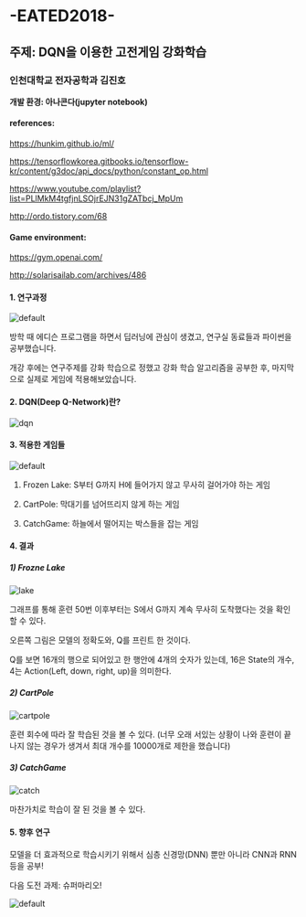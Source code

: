 # -EATED2018-
## 주제: DQN을 이용한 고전게임 강화학습
### 인천대학교 전자공학과 김진호

__개발 환경: 아나콘다(jupyter notebook)__

#### references:

https://hunkim.github.io/ml/

https://tensorflowkorea.gitbooks.io/tensorflow-kr/content/g3doc/api_docs/python/constant_op.html

https://www.youtube.com/playlist?list=PLlMkM4tgfjnLSOjrEJN31gZATbcj_MpUm

http://ordo.tistory.com/68

#### Game environment: 

https://gym.openai.com/

http://solarisailab.com/archives/486

#### 1. 연구과정

![default](https://user-images.githubusercontent.com/29765855/48728221-b4009300-ec77-11e8-8e33-925c77718522.PNG)

방학 때 에디슨 프로그램을 하면서 딥러닝에 관심이 생겼고, 연구실 동료들과 파이썬을 공부했습니다.

개강 후에는 연구주제를 강화 학습으로 정했고 강화 학습 알고리즘을 공부한 후, 마지막으로 실제로 게임에 적용해보았습니다.

#### 2. DQN(Deep Q-Network)란?

![dqn](https://user-images.githubusercontent.com/29765855/48728606-badbd580-ec78-11e8-9758-feab716beaad.PNG)

#### 3. 적용한 게임들

![default](https://user-images.githubusercontent.com/29765855/48728804-5b31fa00-ec79-11e8-9dc4-8cef8d938c14.PNG)

1) Frozen Lake: S부터 G까지 H에 들어가지 않고 무사히 걸어가야 하는 게임

2) CartPole: 막대기를 넘어뜨리지 않게 하는 게임

3) CatchGame: 하늘에서 떨어지는 박스들을 잡는 게임

#### 4. 결과

##### 1) Frozne Lake

![lake](https://user-images.githubusercontent.com/29765855/48729123-2a05f980-ec7a-11e8-9fa8-1bcbcac826a5.PNG)

그래프를 통해 훈련 50번 이후부터는 S에서 G까지 계속 무사히 도착했다는 것을 확인할 수 있다.

오른쪽 그림은 모델의 정확도와, Q를 프린트 한 것이다. 

Q를 보면 16개의 행으로 되어있고 한 행안에 4개의 숫자가 있는데, 16은 State의 개수, 4는 Action(Left, down, right, up)을 의미한다.

##### 2) CartPole

![cartpole](https://user-images.githubusercontent.com/29765855/48966190-b6644380-f00f-11e8-8fc0-eef94ef23108.PNG)

훈련 회수에 따라 잘 학습된 것을 볼 수 있다.
(너무 오래 서있는 상황이 나와 훈련이 끝나지 않는 경우가 생겨서 최대 개수를 10000개로 제한을 했습니다)

##### 3) CatchGame

![catch](https://user-images.githubusercontent.com/29765855/48729509-1c9d3f00-ec7b-11e8-9265-6e0841905b62.PNG)

마찬가치로 학습이 잘 된 것을 볼 수 있다.

#### 5. 향후 연구

모델을 더 효과적으로 학습시키기 위해서 심층 신경망(DNN) 뿐만 아니라 CNN과 RNN 등을 공부!

다음 도전 과제: 슈퍼마리오!

![default](https://user-images.githubusercontent.com/29765855/48729758-bb29a000-ec7b-11e8-9baa-c5f3ee91d5a2.PNG)

